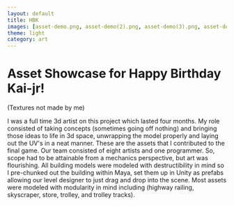 ```yaml
---
layout: default
title: HBK
images: [asset-demo.png, asset-demo(2).png, asset-demo(3).png, asset-demo(4).png, asset-demo(5).png, asset-demo(6).png, asset-demo(7).png, asset-demo(8).png, asset-demo(9).png, asset-demo(10).png, asset-demo(11).png, asset-demo(12).png, asset-demo(13).png, asset-demo(14).png]
theme: light
category: art
---
```


# Asset Showcase for Happy Birthday Kai-jr!

(Textures not made by me)

I was a full time 3d artist on this project which lasted four months. My role consisted of taking concepts (sometimes going off nothing) and bringing 
those ideas to life in 3d space, unwrapping the model properly and laying out the UV's in a neat manner. These are the assets that I contributed to the final game. Our team consisted of eight artists and one programmer. So, scope had to be attainable from a mechanics perspective, but art was flourishing.  All building models were modeled with destructibility in mind so I pre-chunked out the building within Maya,
set them up in Unity as prefabs allowing our level designer to just drag and drop into the scene. Most assets were modeled with modularity in mind including 
(highway railing, skyscraper, store, trolley, and trolley tracks).
